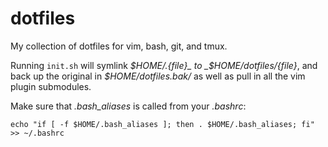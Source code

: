 dotfiles
========

My collection of dotfiles for vim, bash, git, and tmux.

Running `init.sh` will symlink _$HOME/.{file}_ to _$HOME/dotfiles/{file}_, and back up the original in _$HOME/dotfiles.bak/_ as well as pull in all the vim plugin submodules.

Make sure that _.bash_aliases_ is called from your _.bashrc_:

```
echo "if [ -f $HOME/.bash_aliases ]; then . $HOME/.bash_aliases; fi" >> ~/.bashrc
```

